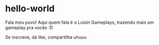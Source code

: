 # hello-world

Fala meu povo! Aqui quem fala é o Luisin Gameplays, trazendo mais um gameplay pra vocês :D

Se inscreve, dá like, compartilha uhuuu
